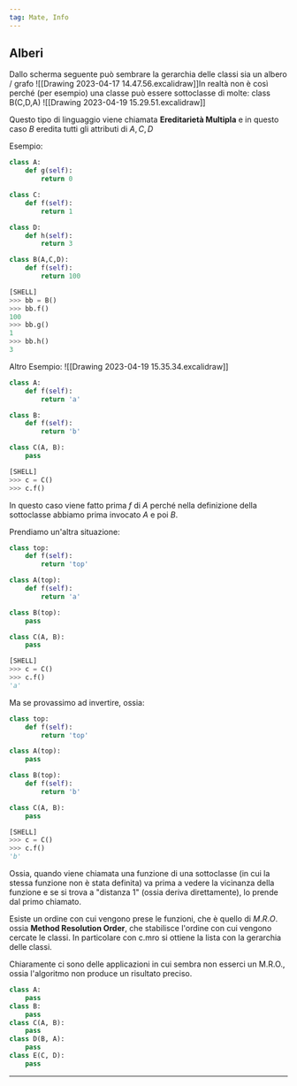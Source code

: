```yaml
---
tag: Mate, Info
---
```

## Alberi
Dallo scherma seguente può sembrare la gerarchia delle classi sia un albero / grafo ![[Drawing 2023-04-17 14.47.56.excalidraw]]In realtà non è così perché (per esempio) una classe può essere sottoclasse di molte: $\text{class B(C,D,A)}$ 
![[Drawing 2023-04-19 15.29.51.excalidraw]]

Questo tipo di linguaggio viene chiamata **Ereditarietà Multipla** e in questo caso $B$ eredita tutti gli attributi di $A, C, D$ 

Esempio:
```py
class A:
	def g(self):
		return 0

class C:
	def f(self):
		return 1

class D:
	def h(self):
		return 3

class B(A,C,D):
	def f(self):
		return 100

[SHELL]
>>> bb = B()
>>> bb.f()
100
>>> bb.g()
1
>>> bb.h()
3
```

Altro Esempio:
![[Drawing 2023-04-19 15.35.34.excalidraw]]
```py
class A:
	def f(self):
		return 'a'

class B:
	def f(self):
		return 'b'

class C(A, B):
	pass

[SHELL]
>>> c = C()
>>> c.f()
```

In questo caso viene fatto prima $f$ di $A$ perché nella definizione della sottoclasse abbiamo prima invocato $A$ e poi $B$.

Prendiamo un'altra situazione:

```py
class top:
	def f(self):
		return 'top'

class A(top):
	def f(self):
		return 'a'

class B(top):
	pass

class C(A, B):
	pass

[SHELL]
>>> c = C()
>>> c.f()
'a'
```

Ma se provassimo ad invertire, ossia:

```py
class top:
	def f(self):
		return 'top'

class A(top):
	pass

class B(top):
	def f(self):
		return 'b'

class C(A, B):
	pass

[SHELL]
>>> c = C()
>>> c.f()
'b'
```

Ossia, quando viene chiamata una funzione di una sottoclasse (in cui la stessa funzione non è stata definita) va prima a vedere la vicinanza della funzione e se si trova a "distanza 1" (ossia deriva direttamente), lo prende dal primo chiamato.

Esiste un ordine con cui vengono prese le funzioni, che è quello di $M.R.O.$ ossia **Method Resolution Order**, che stabilisce l'ordine con cui vengono cercate le classi. In particolare con $\text{c.mro}$ si ottiene la lista con la gerarchia delle classi.

Chiaramente ci sono delle applicazioni in cui sembra non esserci un M.R.O., ossia l'algoritmo non produce un risultato preciso.

```py
class A:
	pass
class B:
	pass
class C(A, B):
	pass
class D(B, A):
	pass
class E(C, D):
	pass
```

***